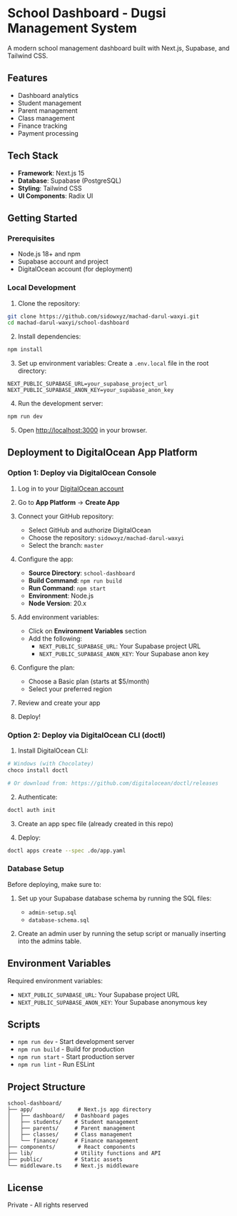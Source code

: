 # School Dashboard - Dugsi Management System

A modern school management dashboard built with Next.js, Supabase, and Tailwind CSS.

## Features

- Dashboard analytics
- Student management
- Parent management
- Class management
- Finance tracking
- Payment processing

## Tech Stack

- **Framework**: Next.js 15
- **Database**: Supabase (PostgreSQL)
- **Styling**: Tailwind CSS
- **UI Components**: Radix UI

## Getting Started

### Prerequisites

- Node.js 18+ and npm
- Supabase account and project
- DigitalOcean account (for deployment)

### Local Development

1. Clone the repository:
```bash
git clone https://github.com/sidowxyz/machad-darul-waxyi.git
cd machad-darul-waxyi/school-dashboard
```

2. Install dependencies:
```bash
npm install
```

3. Set up environment variables:
Create a `.env.local` file in the root directory:
```env
NEXT_PUBLIC_SUPABASE_URL=your_supabase_project_url
NEXT_PUBLIC_SUPABASE_ANON_KEY=your_supabase_anon_key
```

4. Run the development server:
```bash
npm run dev
```

5. Open [http://localhost:3000](http://localhost:3000) in your browser.

## Deployment to DigitalOcean App Platform

### Option 1: Deploy via DigitalOcean Console

1. Log in to your [DigitalOcean account](https://cloud.digitalocean.com)

2. Go to **App Platform** → **Create App**

3. Connect your GitHub repository:
   - Select GitHub and authorize DigitalOcean
   - Choose the repository: `sidowxyz/machad-darul-waxyi`
   - Select the branch: `master`

4. Configure the app:
   - **Source Directory**: `school-dashboard`
   - **Build Command**: `npm run build`
   - **Run Command**: `npm start`
   - **Environment**: Node.js
   - **Node Version**: 20.x

5. Add environment variables:
   - Click on **Environment Variables** section
   - Add the following:
     - `NEXT_PUBLIC_SUPABASE_URL`: Your Supabase project URL
     - `NEXT_PUBLIC_SUPABASE_ANON_KEY`: Your Supabase anon key

6. Configure the plan:
   - Choose a Basic plan (starts at $5/month)
   - Select your preferred region

7. Review and create your app

8. Deploy!

### Option 2: Deploy via DigitalOcean CLI (doctl)

1. Install DigitalOcean CLI:
```bash
# Windows (with Chocolatey)
choco install doctl

# Or download from: https://github.com/digitalocean/doctl/releases
```

2. Authenticate:
```bash
doctl auth init
```

3. Create an app spec file (already created in this repo)

4. Deploy:
```bash
doctl apps create --spec .do/app.yaml
```

### Database Setup

Before deploying, make sure to:

1. Set up your Supabase database schema by running the SQL files:
   - `admin-setup.sql`
   - `database-schema.sql`

2. Create an admin user by running the setup script or manually inserting into the admins table.

## Environment Variables

Required environment variables:

- `NEXT_PUBLIC_SUPABASE_URL`: Your Supabase project URL
- `NEXT_PUBLIC_SUPABASE_ANON_KEY`: Your Supabase anonymous key

## Scripts

- `npm run dev` - Start development server
- `npm run build` - Build for production
- `npm run start` - Start production server
- `npm run lint` - Run ESLint

## Project Structure

```
school-dashboard/
├── app/              # Next.js app directory
│   ├── dashboard/   # Dashboard pages
│   ├── students/    # Student management
│   ├── parents/     # Parent management
│   ├── classes/     # Class management
│   └── finance/     # Finance management
├── components/       # React components
├── lib/             # Utility functions and API
├── public/          # Static assets
└── middleware.ts    # Next.js middleware
```

## License

Private - All rights reserved
